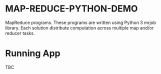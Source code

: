 # MAP-REDUCE-PYTHON-DEMO
MapReduce programs. These programs are written using Python 3  mrjob library. Each solution distribute computation across multiple map and/or reducer tasks.


# Running App

TBC
